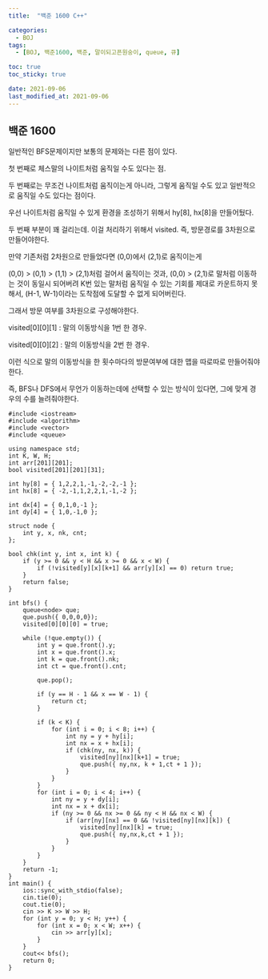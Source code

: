 ```yaml
---
title:  "백준 1600 C++" 

categories:
  - BOJ
tags:
  - [BOJ, 백준1600, 백준, 말이되고픈원숭이, queue, 큐]

toc: true
toc_sticky: true

date: 2021-09-06
last_modified_at: 2021-09-06
---
```



## 백준 1600

일반적인 BFS문제이지만 보통의 문제와는 다른 점이 있다.

첫 번째로 체스말의 나이트처럼 움직일 수도 있다는 점.

두 번째로는 무조건 나이트처럼 움직이는게 아니라, 그렇게 움직일 수도 있고 일반적으로 움직일 수도 있다는 점이다. 

우선 나이트처럼 움직일 수 있게 환경을 조성하기 위해서 hy[8], hx[8]을 만들어뒀다. 

두 번째 부분이 꽤 걸리는데. 이걸 처리하기 위해서 visited. 즉, 방문경로를 3차원으로 만들어야한다. 

만약 기존처럼 2차원으로 만들었다면 (0,0)에서 (2,1)로 움직이는게 

(0,0) > (0,1) > (1,1) > (2,1)처럼 걸어서 움직이는 것과, (0,0) > (2,1)로 말처럼 이동하는 것이 동일시 되어버려 K번 있는 말처럼 움직일 수 있는 기회를 제대로 카운트하지 못해서, (H-1, W-1)이라는 도착점에 도달할 수 없게 되어버린다.

그래서 방문 여부를 3차원으로 구성해야한다.

visited[0][0][1] : 말의 이동방식을 1번 한 경우. 

visited[0][0][2] : 말의 이동방식을 2번 한 경우. 

이런 식으로 말의 이동방식을 한 횟수마다의 방문여부에 대한 맵을 따로따로 만들어줘야한다. 

즉, BFS나 DFS에서 무언가 이동하는데에 선택할 수 있는 방식이 있다면, 그에 맞게 경우의 수를 늘려줘야한다. 



```{.cpp}
#include <iostream>
#include <algorithm>
#include <vector>
#include <queue>

using namespace std;
int K, W, H;
int arr[201][201];
bool visited[201][201][31];

int hy[8] = { 1,2,2,1,-1,-2,-2,-1 };
int hx[8] = { -2,-1,1,2,2,1,-1,-2 };

int dx[4] = { 0,1,0,-1 };
int dy[4] = { 1,0,-1,0 };

struct node {
	int y, x, nk, cnt;
};

bool chk(int y, int x, int k) {
	if (y >= 0 && y < H && x >= 0 && x < W) {
		if (!visited[y][x][k+1] && arr[y][x] == 0) return true;
	}
	return false;
}

int bfs() {
	queue<node> que;
	que.push({ 0,0,0,0});
	visited[0][0][0] = true;

	while (!que.empty()) {
		int y = que.front().y;
		int x = que.front().x;
		int k = que.front().nk;
		int ct = que.front().cnt;

		que.pop();

		if (y == H - 1 && x == W - 1) {
			return ct;
		}

		if (k < K) {
			for (int i = 0; i < 8; i++) {
				int ny = y + hy[i];
				int nx = x + hx[i];
				if (chk(ny, nx, k)) {
					visited[ny][nx][k+1] = true;
					que.push({ ny,nx, k + 1,ct + 1 });
				}
			}
		}
		for (int i = 0; i < 4; i++) {
			int ny = y + dy[i];
			int nx = x + dx[i];
			if (ny >= 0 && nx >= 0 && ny < H && nx < W) {
				if (arr[ny][nx] == 0 && !visited[ny][nx][k]) {
					visited[ny][nx][k] = true;
					que.push({ ny,nx,k,ct + 1 });
				}
			}
		}
	}
	return -1;
}
int main() {
	ios::sync_with_stdio(false);
	cin.tie(0);
	cout.tie(0);
	cin >> K >> W >> H;
	for (int y = 0; y < H; y++) {
		for (int x = 0; x < W; x++) {
			cin >> arr[y][x];
		}
	}
	cout<< bfs();
	return 0;
}
```
